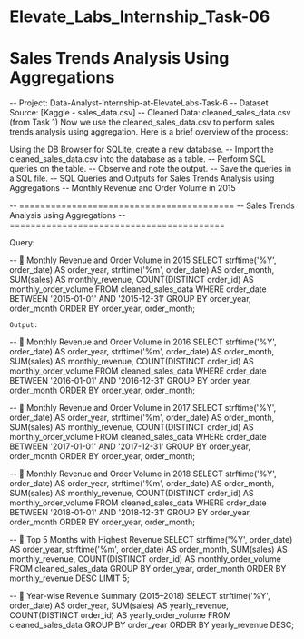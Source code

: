 # Elevate_Labs_Internship_Task-06

# Sales Trends Analysis Using Aggregations

-- Project: Data-Analyst-Internship-at-ElevateLabs-Task-6
-- Dataset Source: [Kaggle - sales_data.csv]
-- Cleaned Data: cleaned_sales_data.csv (from Task 1)
Now we use the cleaned_sales_data.csv to perform sales trends analysis using aggregation. Here is a brief overview of the process:

Using the DB Browser for SQLite, create a new database.
-- Import the cleaned_sales_data.csv into the database as a table.
-- Perform SQL queries on the table.
-- Observe and note the output.
-- Save the queries in a SQL file.
-- SQL Queries and Outputs for Sales Trends Analysis using Aggregations
-- Monthly Revenue and Order Volume in 2015


-- =========================================
-- Sales Trends Analysis using Aggregations
-- =========================================

Query:

-- 🔹 Monthly Revenue and Order Volume in 2015
SELECT 
    strftime('%Y', order_date) AS order_year, 
    strftime('%m', order_date) AS order_month, 
    SUM(sales) AS monthly_revenue, 
    COUNT(DISTINCT order_id) AS monthly_order_volume
FROM 
    cleaned_sales_data
WHERE 
    order_date BETWEEN '2015-01-01' AND '2015-12-31'
GROUP BY 
    order_year, order_month
ORDER BY 
    order_year, order_month;
    
    Output:

-- 🔹 Monthly Revenue and Order Volume in 2016
SELECT 
    strftime('%Y', order_date) AS order_year, 
    strftime('%m', order_date) AS order_month, 
    SUM(sales) AS monthly_revenue, 
    COUNT(DISTINCT order_id) AS monthly_order_volume
FROM 
    cleaned_sales_data
WHERE 
    order_date BETWEEN '2016-01-01' AND '2016-12-31'
GROUP BY 
    order_year, order_month
ORDER BY 
    order_year, order_month;

-- 🔹 Monthly Revenue and Order Volume in 2017
SELECT 
    strftime('%Y', order_date) AS order_year, 
    strftime('%m', order_date) AS order_month, 
    SUM(sales) AS monthly_revenue, 
    COUNT(DISTINCT order_id) AS monthly_order_volume
FROM 
    cleaned_sales_data
WHERE 
    order_date BETWEEN '2017-01-01' AND '2017-12-31'
GROUP BY 
    order_year, order_month
ORDER BY 
    order_year, order_month;

-- 🔹 Monthly Revenue and Order Volume in 2018
SELECT 
    strftime('%Y', order_date) AS order_year, 
    strftime('%m', order_date) AS order_month, 
    SUM(sales) AS monthly_revenue, 
    COUNT(DISTINCT order_id) AS monthly_order_volume
FROM 
    cleaned_sales_data
WHERE 
    order_date BETWEEN '2018-01-01' AND '2018-12-31'
GROUP BY 
    order_year, order_month
ORDER BY 
    order_year, order_month;

-- 🔹 Top 5 Months with Highest Revenue
SELECT 
    strftime('%Y', order_date) AS order_year, 
    strftime('%m', order_date) AS order_month, 
    SUM(sales) AS monthly_revenue, 
    COUNT(DISTINCT order_id) AS monthly_order_volume
FROM 
    cleaned_sales_data
GROUP BY 
    order_year, order_month
ORDER BY 
    monthly_revenue DESC
LIMIT 5;

-- 🔹 Year-wise Revenue Summary (2015–2018)
SELECT 
    strftime('%Y', order_date) AS order_year, 
    SUM(sales) AS yearly_revenue, 
    COUNT(DISTINCT order_id) AS yearly_order_volume
FROM 
    cleaned_sales_data
GROUP BY 
    order_year
ORDER BY 
    yearly_revenue DESC;

